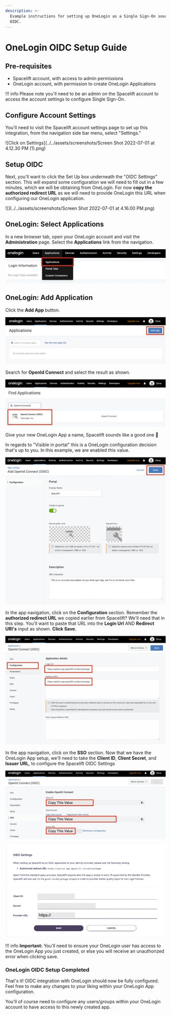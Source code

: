 ```yaml
---
description: >-
  Example instructions for setting up OneLogin as a Single Sign-On source via
  OIDC.
---
```


# OneLogin OIDC Setup Guide

## Pre-requisites

- Spacelift account, with access to admin permissions
- OneLogin account, with permission to create OneLogin Applications

!!! info
    Please note you'll need to be an admin on the Spacelift account to access the account settings to configure Single Sign-On.

## Configure Account Settings

You'll need to visit the Spacelift account settings page to set up this integration, from the navigation side bar menu, select "Settings."

![Click on Settings](../../assets/screenshots/Screen Shot 2022-07-01 at 4.12.30 PM (1).png)

## Setup OIDC

Next, you'll want to click the Set Up box underneath the "OIDC Settings" section. This will expand some configuration we will need to fill out in a few minutes, which we will be obtaining from OneLogin. For now **copy the authorized redirect URL** as we will need to provide OneLogin this URL when configuring our OneLogin application.

![](../../assets/screenshots/Screen Shot 2022-07-01 at 4.16.00 PM.png)

## OneLogin: Select Applications

In a new browser tab, open your OneLogin account and visit the **Administration** page. Select the **Applications** link from the navigation.

![Select Applications from the OneLogin Administration page.](../../assets/screenshots/1-onelogin-select-applications.png)

## OneLogin: Add Application

Click the **Add App** button.

![Click the Add App button.](../../assets/screenshots/2-onelogin-add-app.png)

Search for **OpenId Connect** and select the result as shown.

![Search for OpenId Connect then Select the Result.](../../assets/screenshots/3-onelogin-search-openidc.png)

Give your new OneLogin App a name, Spacelift sounds like a good one :clap:

In regards to "Visible in portal" this is a OneLogin configuration decision that's up to you. In this example, we are enabled this value.

![Enter a name for your App and click Save.](../../assets/screenshots/4-set-onelogin-app-name-and-save.png)

In the app navigation, click on the **Configuration** section. Remember the **authorized redirect URL** we copied earlier from Spacelift? We'll need that in this step. You'll want to paste that URL into the **Login Url** AND **Redirect URI's** input as shown. **Click Save.**

![Paste your authorized redirect URL from Spacelift into the Login Url and Redirect URI's input boxes. Click Save.](../../assets/screenshots/5-onelogin-app-configuration.png)

In the app navigation, click on the **SSO** section. Now that we have the OneLogin App setup, we'll need to take the **Client ID**, **Client Secret**, and **Issuer URL**, to configure the Spacelift OIDC Settings

![Copy the 3 Values back to Spacelift](../../assets/screenshots/copy-onelogin-configuration.png)

![Copy/Paste the values into your Spacelift OIDC Settings, Click Save](../../assets/screenshots/configure-spacelift-oidc-settings.png)

!!! info
    **Important:** You'll need to ensure your OneLogin user has access to the OneLogin App you just created, or else you will receive an unauthorized error when clicking save.

### OneLogin OIDC Setup Completed

That's it! OIDC integration with OneLogin should now be fully configured. Feel free to make any changes to your liking within your OneLogin App configuration.

You'll of course need to configure any users/groups within your OneLogin account to have access to this newly created app.

